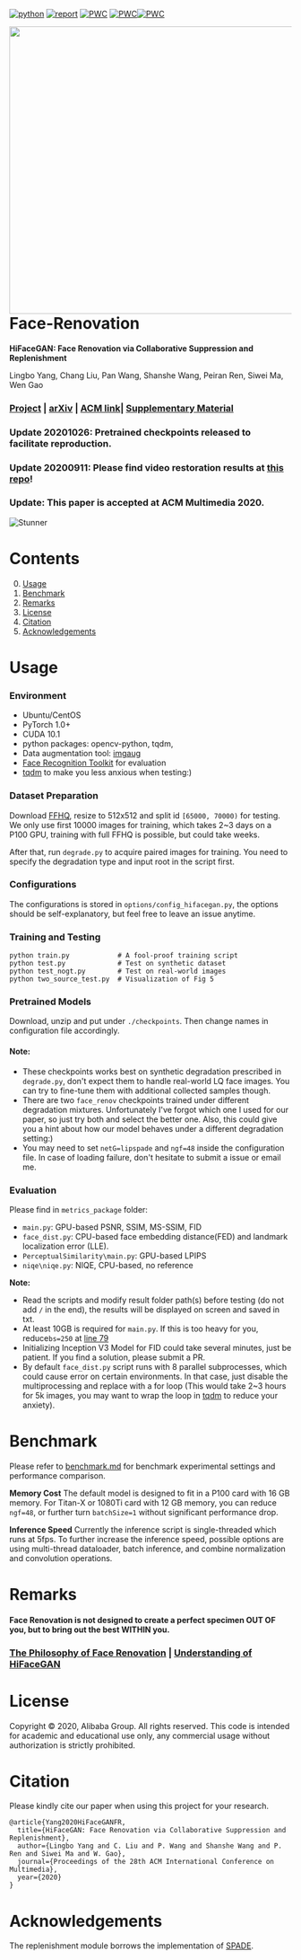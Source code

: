[![python](https://img.shields.io/badge/python-3.6+-blue.svg)](https://github.com/Lotayou/Face-Renovation)
[![report](https://img.shields.io/badge/arxiv-report-red)](https://arxiv.org/abs/2005.05005) 
[![PWC](https://img.shields.io/endpoint.svg?url=https://paperswithcode.com/badge/hifacegan-face-renovation-via-collaborative/image-super-resolution-on-ffhq-1024-x-1024-4x)](https://paperswithcode.com/sota/image-super-resolution-on-ffhq-1024-x-1024-4x?p=hifacegan-face-renovation-via-collaborative)
[![PWC](https://img.shields.io/endpoint.svg?url=https://paperswithcode.com/badge/hifacegan-face-renovation-via-collaborative/image-super-resolution-on-ffhq-256-x-256-4x)](https://paperswithcode.com/sota/image-super-resolution-on-ffhq-256-x-256-4x?p=hifacegan-face-renovation-via-collaborative)[![PWC](https://img.shields.io/endpoint.svg?url=https://paperswithcode.com/badge/hifacegan-face-renovation-via-collaborative/face-hallucination-on-ffhq-512-x-512-16x)](https://paperswithcode.com/sota/face-hallucination-on-ffhq-512-x-512-16x?p=hifacegan-face-renovation-via-collaborative)

<img src='https://user-images.githubusercontent.com/33449901/92845327-6c816300-f419-11ea-9b03-67d29a179edf.gif' align="right" width=512>

<br><br><br><br>

# Face-Renovation

**HiFaceGAN: Face Renovation via Collaborative Suppression and Replenishment**<br>

Lingbo Yang, Chang Liu, Pan Wang, Shanshe Wang, Peiran Ren, Siwei Ma, Wen Gao<br>

### [Project](https://github.com/Lotayou/Face-Renovation) | [arXiv](https://arxiv.org/abs/2005.05005) | [ACM link](https://dl.acm.org/doi/abs/10.1145/3394171.3413965)| [Supplementary Material](https://github.com/Lotayou/lotayou.github.io/raw/master/396_Face_Renovation_supplementary.pdf)

### Update 20201026: Pretrained checkpoints released to facilitate reproduction.
### Update 20200911: Please find video restoration results at [this repo](https://github.com/Lotayou/Face-Renovation-teaser-gifs)!
### Update: This paper is accepted at ACM Multimedia 2020.

![Stunner](https://user-images.githubusercontent.com/33449901/82039922-47cde680-96d8-11ea-8d16-8158abb3eccf.jpg)

# Contents
0. [Usage](#usage)
1. [Benchmark](#benchmark)
2. [Remarks](#remarks)
3. [License](#license)
4. [Citation](#citation)
5. [Acknowledgements](#acknowledgements)

# Usage
### Environment
- Ubuntu/CentOS
- PyTorch 1.0+
- CUDA 10.1
- python packages: opencv-python, tqdm, 
- Data augmentation tool: [imgaug](https://imgaug.readthedocs.io/en/latest/source/installation.html#installation-in-pip)
- [Face Recognition Toolkit](https://github.com/ageitgey/face_recognition) for evaluation
- [tqdm](https://github.com/tqdm/tqdm) to make you less anxious when testing:)
### Dataset Preparation
Download [FFHQ](https://github.com/NVlabs/ffhq-dataset), resize to 512x512 and split id `[65000, 70000)` for testing. We only use first 10000 images for training, which takes 2~3 days on a P100 GPU, training with full FFHQ is possible, but could take weeks.

After that, run `degrade.py` to acquire paired images for training. You need to specify the degradation type and input root in the script first. 

### Configurations
The configurations is stored in `options/config_hifacegan.py`, the options should be self-explanatory, but feel free to leave an issue anytime.

### Training and Testing
```
python train.py            # A fool-proof training script
python test.py             # Test on synthetic dataset
python test_nogt.py        # Test on real-world images
python two_source_test.py  # Visualization of Fig 5
```

### Pretrained Models

Download, unzip and put under `./checkpoints`. Then change names in configuration file accordingly.


#### Note: 
- These checkpoints works best on synthetic degradation prescribed in `degrade.py`, don't expect them to handle real-world LQ face images. You can try to fine-tune them with additional collected samples though. 
- There are two `face_renov` checkpoints trained under different degradation mixtures. Unfortunately I've forgot which one I used for our paper, so just try both and select the better one. Also, this could give you a hint about how our model behaves under a different degradation setting:)  
- You may need to set `netG=lipspade` and `ngf=48` inside the configuration file. In case of loading failure, don't hesitate to submit a issue or email me.



### Evaluation
Please find in `metrics_package` folder:
- `main.py`: GPU-based PSNR, SSIM, MS-SSIM, FID
- `face_dist.py`: CPU-based face embedding distance(FED) and landmark localization error (LLE). 
- `PerceptualSimilarity\main.py`: GPU-based LPIPS
- `niqe\niqe.py`: NIQE, CPU-based, no reference

__Note:__
- Read the scripts and modify result folder path(s) before testing (do not add `/` in the end), the results will be displayed on screen and saved in txt.
- At least 10GB is required for `main.py`. If this is too heavy for you, reduce`bs=250` at [line 79](https://github.com/Lotayou/Face-Renovation/blob/5193b083f598a1291514ea3a4c2d77e1637ac2f6/metrics_package/main.py#L79)
- Initializing Inception V3 Model for FID could take several minutes, just be patient. If you find a solution, please submit a PR.
- By default `face_dist.py` script runs with 8 parallel subprocesses, which could cause error on certain environments. In that case, just disable the multiprocessing and replace with a for loop (This would take 2~3 hours for 5k images, you may want to wrap the loop in [tqdm](https://github.com/tqdm/tqdm) to reduce your anxiety).

# Benchmark
Please refer to [benchmark.md](benchmark.md) for benchmark experimental settings and performance comparison.

__Memory Cost__ The default model is designed to fit in a P100 card with 16 GB memory. For Titan-X or 1080Ti card with 12 GB memory, you can reduce `ngf=48`, or further turn `batchSize=1` without significant performance drop.

__Inference Speed__ Currently the inference script is single-threaded which runs at 5fps. To further increase the inference speed, possible options are using multi-thread dataloader, batch inference, and combine normalization and convolution operations.

# Remarks
#### Face Renovation is not designed to create a perfect specimen OUT OF you, but to bring out the best WITHIN you.
### [The Philosophy of Face Renovation](goal.md) | [Understanding of HiFaceGAN](understanding.md)

# License
Copyright &copy; 2020, Alibaba Group. All rights reserved. 
This code is intended for academic and educational use only, any commercial usage without authorization is strictly prohibited.

# Citation
Please kindly cite our paper when using this project for your research.
```
@article{Yang2020HiFaceGANFR,
  title={HiFaceGAN: Face Renovation via Collaborative Suppression and Replenishment},
  author={Lingbo Yang and C. Liu and P. Wang and Shanshe Wang and P. Ren and Siwei Ma and W. Gao},
  journal={Proceedings of the 28th ACM International Conference on Multimedia},
  year={2020}
}
```

# Acknowledgements
The replenishment module borrows the implementation of [SPADE](https://github.com/NVlabs/SPADE).
